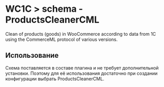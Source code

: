 # WC1C > schema - ProductsCleanerCML

Clean of products (goods) in WooCommerce according to data from 1C using the CommerceML protocol of various versions.

## Использование

Схема поставляется в составе плагина и не требует дополнительной установки. Поэтому для её использования достаточно при создании конфигурации выбрать ProductsCleanerCML.